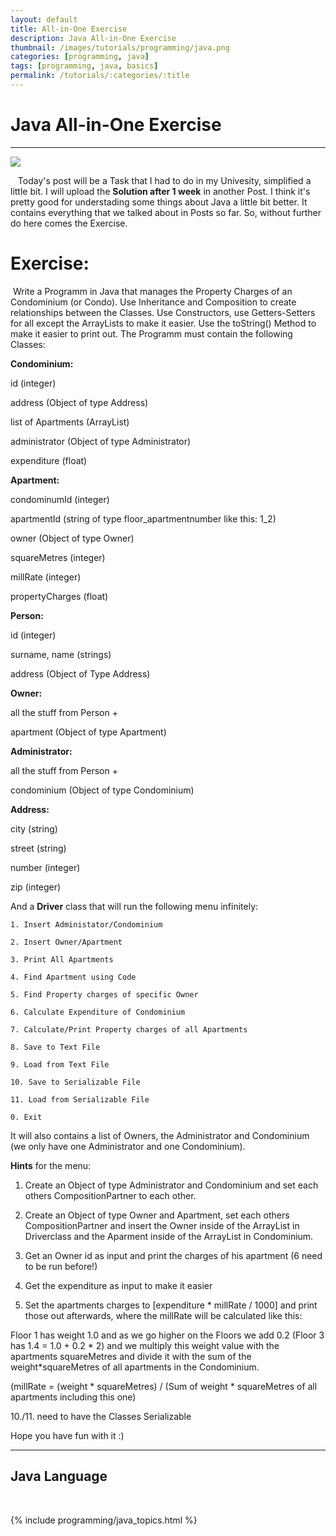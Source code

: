 ```yaml
---
layout: default
title: All-in-One Exercise
description: Java All-in-One Exercise
thumbnail: /images/tutorials/programming/java.png
categories: [programming, java]
tags: [programming, java, basics]
permalink: /tutorials/:categories/:title
---
```


# Java All-in-One Exercise

* * *

![](https://ignite.apache.org/images/java.png)


   Today's post will be a Task that I had to do in my Univesity, simplified a little bit. I will upload the **Solution after 1 week** in another Post. I think it's pretty good for understading some things about Java a little bit better. It contains everything that we talked about in Posts so far. So, without further do here comes the Exercise.


# Exercise:


 Write a Programm in Java that manages the Property Charges of an Condominium (or Condo). Use Inheritance and Composition to create relationships between the Classes. Use Constructors, use Getters-Setters for all except the ArrayLists to make it easier. Use the toString() Method to make it easier to print out. The Programm must contain the following Classes:


**Condominium:**


id (integer)


address (Object of type Address)


list of Apartments (ArrayList)


administrator (Object of type Administrator)


expenditure (float)


  



**Apartment:**


condominumId (integer)


apartmentId (string of type floor\_apartmentnumber like this: 1\_2)


owner (Object of type Owner)


squareMetres (integer)


millRate (integer)


propertyCharges (float)


  



**Person:**


id (integer)


surname, name (strings)


address (Object of Type Address)


  



**Owner:**


all the stuff from Person +


apartment (Object of type Apartment)


  



**Administrator:**


all the stuff from Person +


condominium (Object of type Condominium)


  



**Address:**


city (string)


street (string)


number (integer)


zip (integer)


  



And a **Driver** class that will run the following menu infinitely:



```
1. Insert Administator/Condominium
```


```
2. Insert Owner/Apartment
```


```
3. Print All Apartments
```


```
4. Find Apartment using Code
```


```
5. Find Property charges of specific Owner
```


```
6. Calculate Expenditure of Condominium
```


```
7. Calculate/Print Property charges of all Apartments
```


```
8. Save to Text File
```


```
9. Load from Text File
```


```
10. Save to Serializable File
```


```
11. Load from Serializable File
```


```
0. Exit
```

It will also contains a list of Owners, the Administrator and Condominium (we only have one Administrator and one Condominium).


  



**Hints** for the menu:


1. Create an Object of type Administrator and Condominium and set each others CompositionPartner to each other.


2. Create an Object of type Owner and Apartment, set each others CompositionPartner and insert the Owner inside of the ArrayList in Driverclass and the Aparment inside of the ArrayList in Condominium.


5. Get an Owner id as input and print the charges of his apartment (6 need to be run before!)


6. Get the expenditure as input to make it easier


7. Set the apartments charges to [expenditure * millRate / 1000] and print those out afterwards, where the millRate will be calculated like this:


Floor 1 has weight 1.0 and as we go higher on the Floors we add 0.2 (Floor 3 has 1.4 = 1.0 + 0.2 * 2) and we multiply this weight value with the apartments squareMetres and divide it with the sum of the weight*squareMetres of all apartments in the Condominium. 


(millRate = (weight * squareMetres) / (Sum of weight * squareMetres of all apartments including this one)


10./11. need to have the Classes Serializable


  

Hope you have fun with it :)

* * *

## Java Language

<br>

{% include programming/java_topics.html %}
  
